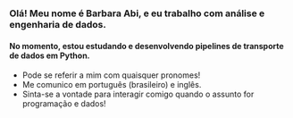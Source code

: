 ### Olá! Meu nome é Barbara Abi, e eu trabalho com análise e engenharia de dados.
#### No momento, estou estudando e desenvolvendo pipelines de transporte de dados em Python.

- Pode se referir a mim com quaisquer pronomes!
- Me comunico em português (brasileiro) e inglês.
- Sinta-se a vontade para interagir comigo quando o assunto for programação e dados!
